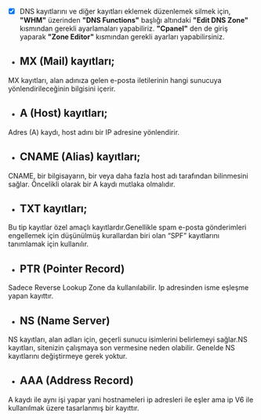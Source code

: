 * [x] DNS kayıtlarını ve diğer kayıtları eklemek düzenlemek silmek için, **"WHM"** üzerinden **"DNS Functions"** başlığı altındaki **"Edit DNS Zone"** kısmından gerekli ayarlamaları yapabiliriz. **"Cpanel"** den de giriş yaparak **"Zone Editor"** kısmından gerekli ayarları yapabilirsiniz.

* ## **MX \(Mail\) kayıtları;**

MX kayıtları, alan adınıza gelen e-posta iletilerinin hangi sunucuya yönlendirileceğinin bilgisini içerir.

* ## **A \(Host\) kayıtları;**

Adres \(A\) kaydı, host adını bir IP adresine yönlendirir.

* ## **CNAME \(Alias\) kayıtları;**

CNAME, bir bilgisayarın, bir veya daha fazla host adı tarafından bilinmesini sağlar. Öncelikli olarak bir A kaydı mutlaka olmalıdır.

* ## **TXT kayıtları;**

Bu tip kayıtlar özel amaçlı kayıtlardır.Genellikle spam e-posta gönderimleri engellemek için düşünülmüş kurallardan biri olan “SPF” kayıtlarını tanımlamak için kullanılır.

* ## **PTR \(Pointer Record\)**

Sadece Reverse Lookup Zone da kullanılabilir. Ip adresinden isme eşleşme yapan kayıttır.

* ## **NS \(Name Server\)**

NS kayıtları, alan adları için, geçerli sunucu isimlerini belirlemeyi sağlar.NS kayıtları, sitenizin çalışmaya son vermesine neden olabilir. Genelde NS kayıtlarını değiştirmeye gerek yoktur.

* ## **AAA \(Address Record\)**

A kaydı ile aynı işi yapar yani hostnameleri ip adresleri ile eşler ama ip V6 ile kullanılmak üzere tasarlanmış bir kayıttır.

